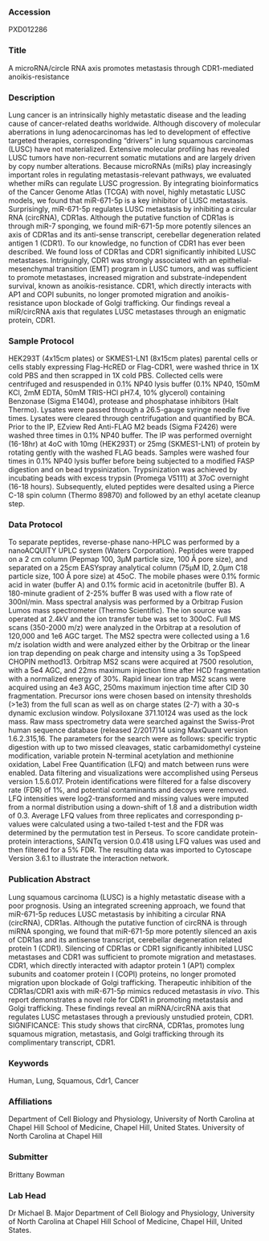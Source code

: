 ### Accession
PXD012286

### Title
A microRNA/circle RNA axis promotes metastasis through CDR1-mediated anoikis-resistance

### Description
Lung cancer is an intrinsically highly metastatic disease and the leading cause of cancer-related deaths worldwide. Although discovery of molecular aberrations in lung adenocarcinomas has led to development of effective targeted therapies, corresponding “drivers” in lung squamous carcinomas (LUSC) have not materialized. Extensive molecular profiling has revealed LUSC tumors have non-recurrent somatic mutations and are largely driven by copy number alterations. Because microRNAs (miRs) play increasingly important roles in regulating metastasis-relevant pathways, we evaluated whether miRs can regulate LUSC progression. By integrating bioinformatics of the Cancer Genome Atlas (TCGA) with novel, highly metastatic LUSC models, we found that miR-671-5p is a key inhibitor of LUSC metastasis. Surprisingly, miR-671-5p regulates LUSC metastasis by inhibiting a circular RNA (circRNA), CDR1as. Although the putative function of CDR1as is through miR-7 sponging, we found miR-671-5p more potently silences an axis of CDR1as and its anti-sense transcript, cerebellar degeneration related antigen 1 (CDR1). To our knowledge, no function of CDR1 has ever been described. We found loss of CDR1as and CDR1 significantly inhibited LUSC metastases. Intriguingly, CDR1 was strongly associated with an epithelial-mesenchymal transition (EMT) program in LUSC tumors, and was sufficient to promote metastases, increased migration and substrate-independent survival, known as anoikis-resistance. CDR1, which directly interacts with AP1 and COPI subunits, no longer promoted migration and anoikis-resistance upon blockade of Golgi trafficking. Our findings reveal a miR/circRNA axis that regulates LUSC metastases through an enigmatic protein, CDR1.

### Sample Protocol
HEK293T (4x15cm plates) or SKMES1-LN1 (8x15cm plates) parental cells or cells stably expressing Flag-HcRED or Flag-CDR1, were washed thrice in 1X cold PBS and then scrapped in 1X cold PBS. Collected cells were centrifuged and resuspended in 0.1% NP40 lysis buffer (0.1% NP40, 150mM KCl, 2mM EDTA, 50mM TRIS-HCl pH7.4, 10% glycerol) containing Benzonase (Sigma E1404), protease and phosphatase inhibitors (Halt Thermo). Lysates were passed through a 26.5-gauge syringe needle five times. Lysates were cleared through centrifugation and quantified by BCA. Prior to the IP, EZview Red Anti-FLAG M2 beads (Sigma F2426) were washed three times in 0.1% NP40 buffer. The IP was performed overnight (16-18hr) at 4oC with 10mg (HEK293T) or 25mg (SKMES1-LN1) of protein by rotating gently with the washed FLAG beads. Samples were washed four times in 0.1% NP40 lysis buffer before being subjected to a modified FASP digestion and on bead trypsinization. Trypsinization was achieved by incubating beads with excess trypsin (Promega V5111) at 37oC overnight (16-18 hours). Subsequently, eluted peptides were desalted using a Pierce C-18 spin column (Thermo 89870) and followed by an ethyl acetate cleanup step.

### Data Protocol
To separate peptides, reverse-phase nano-HPLC was performed by a nanoACQUITY UPLC system (Waters Corporation). Peptides were trapped on a 2 cm column (Pepmap 100, 3μM particle size, 100 Å pore size), and separated on a 25cm EASYspray analytical column (75μM ID, 2.0μm C18 particle size, 100 Å pore size) at 45oC. The mobile phases were 0.1% formic acid in water (buffer A) and 0.1% formic acid in acetonitrile (buffer B). A 180-minute gradient of 2-25% buffer B was used with a flow rate of 300nl/min. Mass spectral analysis was performed by a Orbitrap Fusion Lumos mass spectrometer (Thermo Scientific). The ion source was operated at 2.4kV and the ion transfer tube was set to 300oC. Full MS scans (350-2000 m/z) were analyzed in the Orbitrap at a resolution of 120,000 and 1e6 AGC target.  The MS2 spectra were collected using a 1.6 m/z isolation width and were analyzed either by the Orbitrap or the linear ion trap depending on peak charge and intensity using a 3s TopSpeed CHOPIN method13. Orbitrap MS2 scans were acquired at 7500 resolution, with a 5e4 AGC, and 22ms maximum injection time after HCD fragmentation with a normalized energy of 30%. Rapid linear ion trap MS2 scans were acquired using an 4e3 AGC, 250ms maximum injection time after CID 30 fragmentation. Precursor ions were chosen based on intensity thresholds (>1e3) from the full scan as well as on charge states (2-7) with a 30-s dynamic exclusion window. Polysiloxane 371.10124 was used as the lock mass. Raw mass spectrometry data were searched against the Swiss-Prot human sequence database (released 2/2017)14 using MaxQuant version 1.6.2.315,16. The parameters for the search were as follows: specific tryptic digestion with up to two missed cleavages, static carbamidomethyl cysteine modification, variable protein N-terminal acetylation and methionine oxidation, Label Free Quantification (LFQ) and match between runs were enabled. Data filtering and visualizations were accomplished using Perseus version 1.5.6.017. Protein identifications were filtered for a false discovery rate (FDR) of 1%, and potential contaminants and decoys were removed. LFQ intensities were log2-transformed and missing values were imputed from a normal distribution using a down-shift of 1.8 and a distribution width of 0.3. Average LFQ values from three replicates and corresponding p-values were calculated using a two-tailed t-test and the FDR was determined by the permutation test in Perseus. To score candidate protein-protein interactions, SAINTq version 0.0.418 using LFQ values was used and then filtered for a 5% FDR. The resulting data was imported to Cytoscape Version 3.6.1 to illustrate the interaction network.

### Publication Abstract
Lung squamous carcinoma (LUSC) is a highly metastatic disease with a poor prognosis. Using an integrated screening approach, we found that miR-671-5p reduces LUSC metastasis by inhibiting a circular RNA (circRNA), CDR1as. Although the putative function of circRNA is through miRNA sponging, we found that miR-671-5p more potently silenced an axis of CDR1as and its antisense transcript, cerebellar degeneration related protein 1 (CDR1). Silencing of CDR1as or CDR1 significantly inhibited LUSC metastases and CDR1 was sufficient to promote migration and metastases. CDR1, which directly interacted with adaptor protein 1 (AP1) complex subunits and coatomer protein I (COPI) proteins, no longer promoted migration upon blockade of Golgi trafficking. Therapeutic inhibition of the CDR1as/CDR1 axis with miR-671-5p mimics reduced metastasis <i>in vivo</i>. This report demonstrates a novel role for CDR1 in promoting metastasis and Golgi trafficking. These findings reveal an miRNA/circRNA axis that regulates LUSC metastases through a previously unstudied protein, CDR1. SIGNIFICANCE: This study shows that circRNA, CDR1as, promotes lung squamous migration, metastasis, and Golgi trafficking through its complimentary transcript, CDR1.

### Keywords
Human, Lung, Squamous, Cdr1, Cancer

### Affiliations
Department of Cell Biology and Physiology, University of North Carolina at Chapel Hill School of Medicine, Chapel Hill, United States.
University of North Carolina at Chapel Hill

### Submitter
Brittany Bowman

### Lab Head
Dr Michael B. Major
Department of Cell Biology and Physiology, University of North Carolina at Chapel Hill School of Medicine, Chapel Hill, United States.


